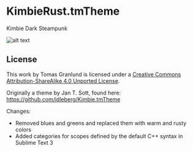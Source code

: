 # KimbieRust.tmTheme
Kimbie Dark Steampunk

![alt text](https://puu.sh/F1721/63c25571a5.png)

## License

This work by Tomas Granlund is licensed under a [Creative Commons Attribution-ShareAlike 4.0 Unported License](http://creativecommons.org/licenses/by-sa/4.0/deed.en_US).

Originally a theme by Jan T. Sott, found here: https://github.com/idleberg/Kimbie.tmTheme

Changes:
  * Removed blues and greens and replaced them with warm and rusty colors
  * Added categories for scopes defined by the default C++ syntax in Sublime Text 3
